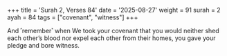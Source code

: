 +++
title = 'Surah 2, Verses 84'
date = '2025-08-27'
weight = 91
surah = 2
ayah = 84
tags = ["covenant", "witness"]
+++

And ˹remember˺ when We took your covenant that you would neither shed each other’s blood nor expel each other from their homes, you gave your pledge and bore witness.